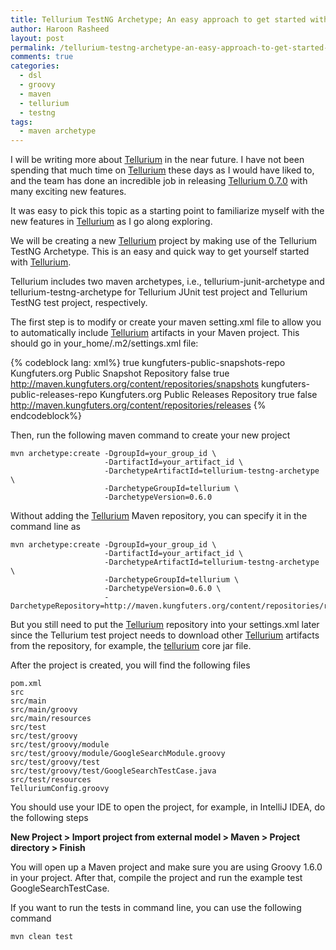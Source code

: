 ```yaml
---
title: Tellurium TestNG Archetype; An easy approach to get started with Tellurium
author: Haroon Rasheed
layout: post
permalink: /tellurium-testng-archetype-an-easy-approach-to-get-started-with-tellurium
comments: true
categories:
  - dsl
  - groovy
  - maven
  - tellurium
  - testng
tags:
  - maven archetype
---
```

  
I will be writing more about [Tellurium][1] in the near future. I have not been spending that much time on [Tellurium][1] these days as I would have liked to, and the team has done an incredible job in releasing [Tellurium 0.7.0][1] with many exciting new features.

It was easy to pick this topic as a starting point to familiarize myself with the new features in [Tellurium][1] as I go along exploring.

We will be creating a new [Tellurium][1] project by making use of the Tellurium TestNG Archetype. This is an easy and quick way to get yourself started with [Tellurium][1].

Tellurium includes two maven archetypes, i.e., tellurium-junit-archetype and tellurium-testng-archetype for Tellurium JUnit test project and Tellurium TestNG test project, respectively.

<!-- more -->

The first step is to modify or create your maven setting.xml file to allow you to automatically include [Tellurium][1] artifacts in your Maven project.
This should go in your_home/.m2/settings.xml file:

{% codeblock lang: xml%}
<settings>
    <profiles>
        <profile>
            <activation>
                <activeByDefault>true</activeByDefault>
            </activation>
            <repositories>
                 <repository>
                    <id>kungfuters-public-snapshots-repo</id>
                    <name>Kungfuters.org Public Snapshot Repository</name>
                    <releases>
                        <enabled>false</enabled>
                    </releases>
                    <snapshots>
                        <enabled>true</enabled> 
                    </snapshots>
                    <url>http://maven.kungfuters.org/content/repositories/snapshots</url>
                </repository>
                <repository>
                    <id>kungfuters-public-releases-repo</id>
                    <name>Kungfuters.org Public Releases Repository</name>
                    <releases>
                        <enabled>true</enabled> 
                    </releases>
                    <snapshots>
                        <enabled>false</enabled>
                    </snapshots>
                    <url>http://maven.kungfuters.org/content/repositories/releases</url>
                </repository> 
            </repositories>
        </profile>
    </profiles>
</settings>
{% endcodeblock%}

Then, run the following maven command to create your new project

    mvn archetype:create -DgroupId=your_group_id \
                         -DartifactId=your_artifact_id \
                         -DarchetypeArtifactId=tellurium-testng-archetype \
                         -DarchetypeGroupId=tellurium \
                         -DarchetypeVersion=0.6.0

Without adding the [Tellurium][1] Maven repository, you can specify it in the command line as

    mvn archetype:create -DgroupId=your_group_id \
                         -DartifactId=your_artifact_id \
                         -DarchetypeArtifactId=tellurium-testng-archetype \
                         -DarchetypeGroupId=tellurium \
                         -DarchetypeVersion=0.6.0 \
                         -DarchetypeRepository=http://maven.kungfuters.org/content/repositories/releases

But you still need to put the [Tellurium][1] repository into your settings.xml later since the Tellurium test project needs to download other [Tellurium][1] artifacts from the repository, for example, the [tellurium][1] core jar file.

After the project is created, you will find the following files

    pom.xml
    src
    src/main
    src/main/groovy
    src/main/resources
    src/test
    src/test/groovy
    src/test/groovy/module
    src/test/groovy/module/GoogleSearchModule.groovy
    src/test/groovy/test
    src/test/groovy/test/GoogleSearchTestCase.java
    src/test/resources
    TelluriumConfig.groovy

You should use your IDE to open the project, for example, in IntelliJ IDEA, do the following steps


**New Project > Import project from external model > Maven > Project directory > Finish**


You will open up a Maven project and make sure you are using Groovy 1.6.0 in your project. After that, compile the project and run the example test GoogleSearchTestCase.

If you want to run the tests in command line, you can use the following command

    mvn clean test


[1]: http://code.google.com/p/aost